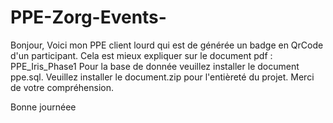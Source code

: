 # PPE-Zorg-Events-

Bonjour,
Voici mon PPE client lourd qui est de générée un badge en QrCode d'un participant.
                Cela est mieux expliquer sur le document pdf : PPE_Iris_Phase1
Pour la base de donnée veuillez installer le document ppe.sql.
Veuillez installer le document.zip pour l'entièreté du projet.
Merci de votre compréhension.

Bonne journéee
